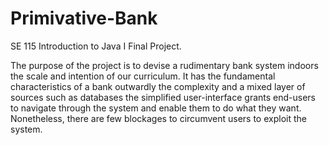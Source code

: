 # Primivative-Bank
SE 115 Introduction to Java I Final Project. 

The purpose of the project is to devise a rudimentary bank system indoors the scale and intention of
our curriculum. It has the fundamental characteristics of a bank outwardly the complexity and a mixed
layer of sources such as databases the simplified user-interface grants end-users to navigate through
the system and enable them to do what they want. Nonetheless, there are few blockages to circumvent
users to exploit the system.
